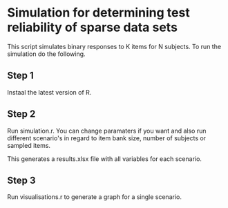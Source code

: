 # Simulation for determining test reliability of sparse data sets

This script simulates binary responses to K items for N subjects. To run the simulation do the following.

## Step 1

Instaal the latest version of R.

## Step 2

Run simulation.r. You can change paramaters if you want and also run different scenario's in regard to item bank size, number of subjects or sampled items.

This generates a results.xlsx file with all variables for each scenario.

## Step 3

Run visualisations.r to generate a graph for a single scenario.

